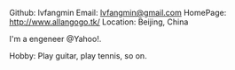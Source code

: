 Github:   lvfangmin
Email:    lvfangmin@gmail.com
HomePage: http://www.allangogo.tk/
Location: Beijing, China

I'm a engeneer @Yahoo!.

Hobby:
Play guitar, play tennis, so on.
